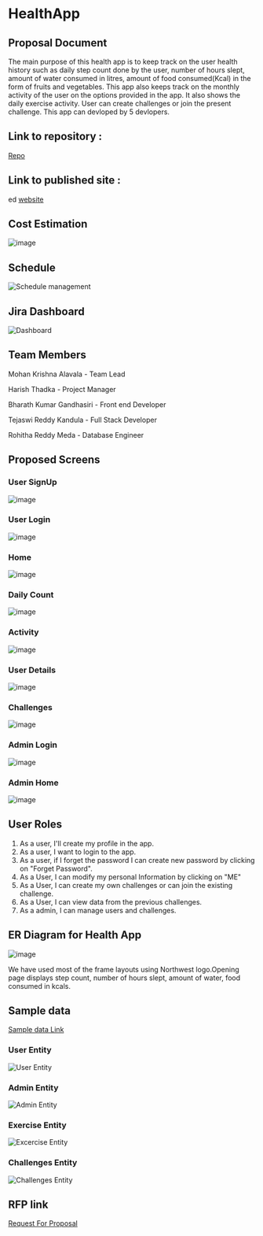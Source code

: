 # HealthApp
## Proposal Document
The main purpose of this health app is to keep track on the user health history such as daily step count done by the user, number of hours slept, amount of water consumed in litres, amount of food consumed(Kcal) in the form of fruits and vegetables. This app also keeps track on the monthly activity of the user on the options provided in the app. It also shows the daily exercise activity. User can create challenges or join the present challenge. This app can devloped by 5 devlopers.

## Link to repository :

[Repo](https://github.com/Mohanalavala/HealthApp)

## Link to published site :
ed
[website](https://mohanalavala.github.io/HealthApp/)

## Cost Estimation

![image](https://github.com/Mohanalavala/HealthApp/blob/master/CostEstimation.png?raw=true)

## Schedule

![Schedule management](https://github.com/Mohanalavala/HealthApp/blob/master/ScheduleManagement.png?raw=true)

## Jira Dashboard
![Dashboard](https://github.com/Mohanalavala/HealthApp/blob/master/JiraDashboard.png?raw=true)

## Team Members

  Mohan Krishna Alavala    - Team Lead

  Harish Thadka            - Project Manager

  Bharath Kumar Gandhasiri - Front end Developer

  Tejaswi Reddy Kandula    - Full Stack Developer

  Rohitha Reddy Meda       - Database Engineer
 
  
## Proposed Screens

### User SignUp   
![image](https://github.com/Mohanalavala/HealthApp/blob/master/Proposed%20Screens/User%20signup.png?raw=true)  
  
### User Login   
![image](https://github.com/Mohanalavala/HealthApp/blob/master/Proposed%20Screens/User%20Login.png?raw=true)  

### Home   
![image](https://github.com/Mohanalavala/HealthApp/blob/master/Proposed%20Screens/Home.png?raw=true)  

### Daily Count  
![image](https://github.com/Mohanalavala/HealthApp/blob/master/Proposed%20Screens/Daily%20count.png?raw=true)   

### Activity   
![image](https://github.com/Mohanalavala/HealthApp/blob/master/Proposed%20Screens/Activity.png?raw=true)  
  
### User Details  
![image](https://github.com/Mohanalavala/HealthApp/blob/master/Proposed%20Screens/User%20Details.png?raw=true)

### Challenges    
![image](https://github.com/Mohanalavala/HealthApp/blob/master/Proposed%20Screens/Challenges.png?raw=true) 

### Admin Login  
![image](https://github.com/Mohanalavala/HealthApp/blob/master/Proposed%20Screens/Admin%20login.png?raw=true) 

### Admin Home  
![image](https://github.com/Mohanalavala/HealthApp/blob/master/Proposed%20Screens/Admin%20Home.png?raw=true)  

 
## User Roles
1. As a user, I'll create my profile in the app.    
1. As a user, I want to login to the app. 
1. As a user, if I forget the password I can create new password by clicking on "Forget Password".  
1. As a User, I can modify my personal Information by clicking on "ME"
1. As a User, I can create my own challenges or can join the existing challenge.  
1. As a User, I can view data from the previous challenges.
1. As a admin, I can manage users and challenges.

## ER Diagram for Health App
![image](https://github.com/Mohanalavala/HealthApp/blob/master/A01_%20ER%20Review%20-%20%20Blank%20ERD%20%26%20Data%20Flow.png?raw=true)

We have used most of the frame layouts using Northwest logo.Opening page displays step count, number of hours slept, amount of water, food consumed in kcals.

## Sample data

[Sample data Link](https://github.com/Mohanalavala/HealthApp/blob/master/Health%20App%20sample%20data.xlsx)

### User Entity
![User Entity](https://github.com/Mohanalavala/HealthApp/blob/master/SampleData%20Screens/UserEntity.png?raw=true)

### Admin Entity
![Admin Entity](https://github.com/Mohanalavala/HealthApp/blob/master/SampleData%20Screens/AdminEntity.png?raw=true)

### Exercise Entity
![Excercise Entity](https://github.com/Mohanalavala/HealthApp/blob/master/SampleData%20Screens/ExerciseEntity.png?raw=true)

### Challenges Entity
![Challenges Entity](https://github.com/Mohanalavala/HealthApp/blob/master/SampleData%20Screens/ChallanesEntity.png?raw=true)

## RFP link
[Request For Proposal](https://github.com/cbadami/rfp-health-and-wellness/blob/master/rfp-health-and-wellness.md)
